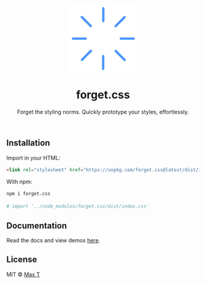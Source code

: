 <div align="center">
    <img src="logo.png" width="175" alt="Forget.css">
    <h1>forget.css</h1>
    <p>Forget the styling norms. Quickly prototype your styles, effortlessly.</p>
    <br>
</div>

## Installation

Import in your HTML:

```html
<link rel="stylesheet" href="https://unpkg.com/forget.css@latest/dist/index.css" />
```

With npm:

```bash
npm i forget.css

# import '../node_modules/forget.css/dist/index.css'
```

## Documentation

Read the docs and view demos [here](https://maxson52.github.io/forget.css).

## License

MIT © [Max T](https://github.com/maxson52)
